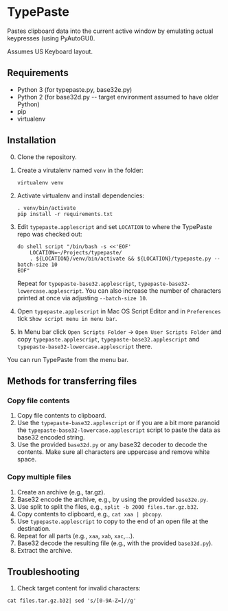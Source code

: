 # TypePaste #

Pastes clipboard data into the current active window by emulating actual keypresses (using PyAutoGUI).

Assumes US Keyboard layout.

## Requirements ##
- Python 3 (for typepaste.py, base32e.py)
- Python 2 (for base32d.py -- target environment assumed to have older Python)
- pip
- virtualenv

## Installation ##

0. Clone the repository.
1. Create a virutalenv named `venv` in the folder:
    ```
    virtualenv venv
    ```
2. Activate virtualenv and install dependencies:
    ```
    . venv/bin/activate
    pip install -r requirements.txt
    ```
3. Edit `typepaste.applescript` and set `LOCATION` to where the TypePaste repo was checked out:
    ```
    do shell script "/bin/bash -s <<'EOF'
        LOCATION=~/Projects/typepaste/
        . ${LOCATION}/venv/bin/activate && ${LOCATION}/typepaste.py --batch-size 10
    EOF"
    ```
    Repeat for `typepaste-base32.applescript`, `typepaste-base32-lowercase.applescript`.
    You can also increase the number of characters printed at once via adjusting `--batch-size 10`.

4. Open `typepaste.applescript` in Mac OS Script Editor and in `Preferences` tick `Show script menu in menu bar`.
5. In Menu bar click `Open Scripts Folder` -> `Open User Scripts Folder` and copy `typepaste.applescript`, `typepaste-base32.applescript` and `typepaste-base32-lowercase.applescript` there.

You can run TypePaste from the menu bar.

## Methods for transferring files ##

### Copy file contents ###

1. Copy file contents to clipboard.
2. Use the `typepaste-base32.applescript` or if you are a bit more paranoid the `typepaste-base32-lowercase.applescript` script to paste the data as base32 encoded string.
3. Use the provided `base32d.py` or any base32 decoder to decode the contents. Make sure all characters are uppercase and remove white space.

### Copy multiple files ###

1. Create an archive (e.g., tar.gz).
2. Base32 encode the archive, e.g., by using the provided `base32e.py`.
3. Use split to split the files, e.g., `split -b 2000 files.tar.gz.b32`.
4. Copy contents to clipboard, e.g., `cat xaa | pbcopy`.
5. Use `typepaste.applescript` to copy to the end of an open file at the destination.
6. Repeat for all parts (e.g., `xaa`, `xab`, `xac`,...).
7. Base32 decode the resulting file (e.g., with the provided `base32d.py`).
8. Extract the archive.

## Troubleshooting ##

1. Check target content for invalid characters:

```
cat files.tar.gz.b32| sed 's/[0-9A-Z=]//g'
```
